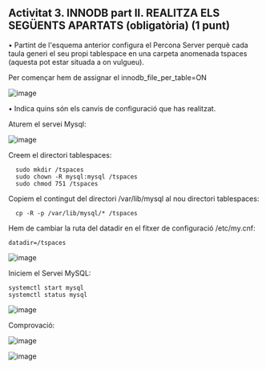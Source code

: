 ## Activitat 3. INNODB part II. REALITZA ELS SEGÜENTS APARTATS (obligatòria)  (1 punt)
•	Partint de l'esquema anterior configura el Percona Server perquè cada taula generi el seu propi tablespace en una carpeta anomenada tspaces (aquesta pot estar situada a on vulgueu).

   Per començar hem de assignar el innodb_file_per_table=ON
   
   ![image](https://user-images.githubusercontent.com/61474562/161385747-8dcf1221-40a6-477f-b7ee-69d0ab2a0765.png)


•	Indica quins són els canvis de configuració que has realitzat.
   
   Aturem el servei Mysql:
   
   ![image](https://user-images.githubusercontent.com/61474562/161385871-9da0cb45-469b-4c95-b0b2-fd0df730f26c.png)
   
   Creem el directori tablespaces:
   
      sudo mkdir /tspaces
      sudo chown -R mysql:mysql /tspaces
      sudo chmod 751 /tspaces
   
   Copiem el contingut del directori /var/lib/mysql al nou directori tablespaces:
   
      cp -R -p /var/lib/mysql/* /tspaces
   
   Hem de cambiar la ruta del datadir en el fitxer de configuració /etc/my.cnf:
    
    datadir=/tspaces
    
   ![image](https://user-images.githubusercontent.com/61474562/161386444-83b5990a-6ee8-4a83-a312-06fd5ed050a4.png)

    
   Iniciem el Servei MySQL:
    
    systemctl start mysql
    systemctl status mysql
      
  ![image](https://user-images.githubusercontent.com/61474562/161386459-54a1f7ea-af37-4a0e-b24d-d3ecfdbe5efb.png)

   Comprovació:
   
   ![image](https://user-images.githubusercontent.com/61474562/161386570-b7bdd108-c2b1-4907-b45d-7838f28eb9d7.png)
   
   ![image](https://user-images.githubusercontent.com/61474562/161386506-e5893a0f-4337-4a6b-a01f-ead5c7cdbf31.png)

